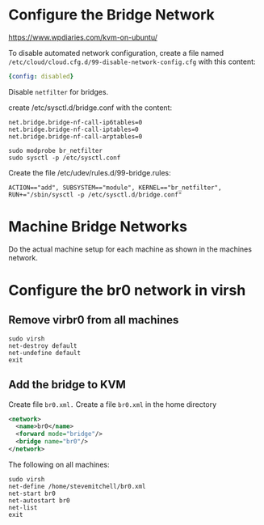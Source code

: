 # Configure the Bridge Network

https://www.wpdiaries.com/kvm-on-ubuntu/

To disable automated network configuration, create a file named `/etc/cloud/cloud.cfg.d/99-disable-network-config.cfg` with this content:

```yaml
{config: disabled}
```

Disable `netfilter` for bridges.

create /etc/sysctl.d/bridge.conf with the content:

```text
net.bridge.bridge-nf-call-ip6tables=0
net.bridge.bridge-nf-call-iptables=0
net.bridge.bridge-nf-call-arptables=0
```

```
sudo modprobe br_netfilter
sudo sysctl -p /etc/sysctl.conf
```

Create the file /etc/udev/rules.d/99-bridge.rules:

```text
ACTION=="add", SUBSYSTEM=="module", KERNEL=="br_netfilter", RUN+="/sbin/sysctl -p /etc/sysctl.d/bridge.conf"
```

# Machine Bridge Networks

Do the actual machine setup for each machine as shown in the machines network.

# Configure the br0 network in virsh

## Remove virbr0 from all machines

```shell
sudo virsh
net-destroy default
net-undefine default
exit
```

## Add the bridge to KVM

Create file `br0.xml.`
Create a file `br0.xml` in the home directory

```xml
<network>
  <name>br0</name>
  <forward mode="bridge"/>
  <bridge name="br0"/>
</network>
```

The following on all machines:

```shell
sudo virsh
net-define /home/stevemitchell/br0.xml
net-start br0
net-autostart br0
net-list
exit
```
